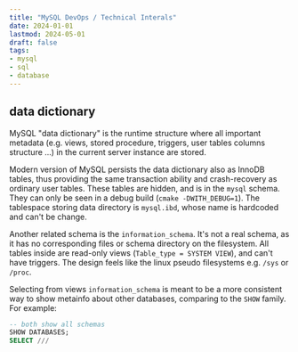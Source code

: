 ```yaml
---
title: "MySQL DevOps / Technical Interals"
date: 2024-01-01
lastmod: 2024-05-01
draft: false
tags:
- mysql
- sql
- database
---
```


## data dictionary

MySQL "data dictionary" is the runtime structure where all important metadata (e.g. views, stored procedure, triggers, <!--TODO:--> user tables columns structure  ...) in the current server instance are stored. 

Modern version of MySQL persists the data dictionary also as InnoDB tables, thus providing the same transaction ability and crash-recovery as ordinary user tables. These tables are hidden, and is in the `mysql` schema. They can only be seen in a debug build (`cmake -DWITH_DEBUG=1`). The tablespace storing data directory is `mysql.ibd`, whose name is hardcoded and can't be change.

Another related schema is the `information_schema`. It's not a real schema, as it has no corresponding files or schema directory on the filesystem. All tables inside are read-only views (`Table_type = SYSTEM VIEW`), and can't have triggers. The design feels like the linux pseudo filesystems e.g. `/sys` or `/proc`.

Selecting from views `information_schema` is meant to be a more consistent way to show metainfo about other databases, comparing to the `SHOW` family. For example:

```sql
-- both show all schemas
SHOW DATABASES;
SELECT ///

